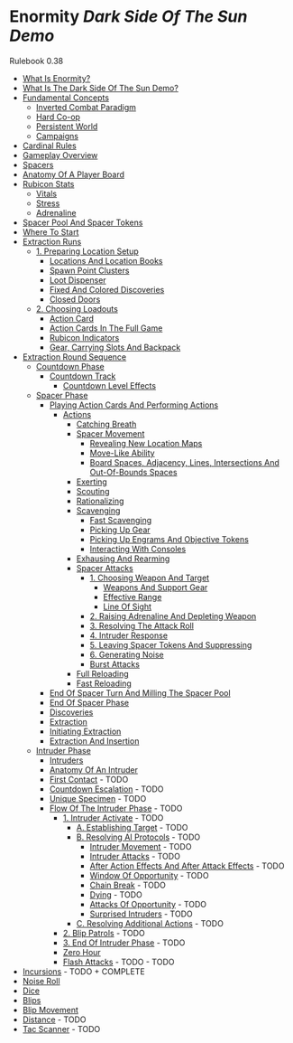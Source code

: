 # Enormity _Dark Side Of The Sun Demo_

Rulebook 0.38

- [What Is Enormity?](what-is-enormity.md)
- [What Is The Dark Side Of The Sun Demo?](what-is-the-dark-side-of-the-sun-demo.md)
- [Fundamental Concepts](fundamental-concepts.md)
  - [Inverted Combat Paradigm](fundamental-concepts.md#inverted-combat-paradigm)
  - [Hard Co-op](fundamental-concepts.md#hard-co-op)
  - [Persistent World](fundamental-concepts.md#persistent-world)
  - [Campaigns](fundamental-concepts.md#campaigns)
- [Cardinal Rules](cardinal-rules.md)
- [Gameplay Overview](gameplay-overview.md)
- [Spacers](spacers.md)
- [Anatomy Of A Player Board](anatomy-of-a-player-board.md)
- [Rubicon Stats](rubicon-stats.md)
  - [Vitals](rubicon-stats.md#vitals)
  - [Stress](rubicon-stats.md#stress)
  - [Adrenaline](rubicon-stats.md#adrenaline)
- [Spacer Pool And Spacer Tokens](spacer-pool-and-spacer-tokens.md)
- [Where To Start](where-to-start.md)
- [Extraction Runs](extraction-runs.md)
  - [1. Preparing Location Setup](extraction-runs.md#1-preparing-location-setup)
    - [Locations And Location Books](locations-and-location-books.md)
    - [Spawn Point Clusters](spawn-point-clusters.md)
    - [Loot Dispenser](loot-dispenser.md)
    - [Fixed And Colored Discoveries](fixed-and-colored-discoveries.md)
    - [Closed Doors](closed-doors.md)
  - [2. Choosing Loadouts](extraction-runs.md#2-choosing-loadouts)
    - [Action Card](action-card.md)
    - [Action Cards In The Full Game](action-cards-in-the-full-game.md)
    - [Rubicon Indicators](rubicon-indicators.md)
    - [Gear, Carrying Slots And Backpack](gear-carrying-slots-and-backpack.md)
- [Extraction Round Sequence](extraction-round-sequence.md)
  - [Countdown Phase](countdown-phase.md)
    - [Countdown Track](countdown-track.md)
      - [Countdown Level Effects](countdown-level-effects.md)
  - [Spacer Phase](spacer-phase.md)
    - [Playing Action Cards And Performing Actions](playing-action-cards-and-performing-actions.md)
      - [Actions](actions.md)
        - [Catching Breath](catching-breath.md)
        - [Spacer Movement](spacer-movement.md)
          - [Revealing New Location Maps](spacer-movement.md#revealing-new-location-maps)
          - [Move-Like Ability](spacer-movement.md#move-like-ability)
          - [Board Spaces, Adjacency, Lines, Intersections And Out-Of-Bounds Spaces](board-spaces-adjacency-lines-intersections-and-out-of-bounds-spaces.md)
        - [Exerting](exerting.md)
        - [Scouting](scouting.md)
        - [Rationalizing](rationalizing.md)
        - [Scavenging](scavenging.md)
          - [Fast Scavenging](scavenging.md#fast-scavenging)
          - [Picking Up Gear](scavenging.md#picking-up-gear)
          - [Picking Up Engrams And Objective Tokens](scavenging.md#picking-up-engrams-and-objective-tokens)
          - [Interacting With Consoles](scavenging.md#interacting-with-consoles)
        - [Exhausing And Rearming](exhausting-and-rearming.md)
        - [Spacer Attacks](spacer-attacks.md)
          - [1. Choosing Weapon And Target](spacer-attacks.md#1-choosing-weapon-and-target)
            - [Weapons And Support Gear](weapons-and-support-gear.md)
            - [Effective Range](effective-range.md)
            - [Line Of Sight](line-of-sight.md)
          - [2. Raising Adrenaline And Depleting Weapon](spacer-attacks.md#2-raising-adrenaline-and-depleting-weapon)
          - [3. Resolving The Attack Roll](spacer-attacks.md#3-resolving-the-attack-roll)
          - [4. Intruder Response](spacer-attacks.md#4-intruder-responses)
          - [5. Leaving Spacer Tokens And Suppressing](spacer-attacks.md#5-leaving-spacer-tokens-and-suppressing)
          - [6. Generating Noise](spacer-attacks.md#6-generating-noise)
          - [Burst Attacks](spacer-attacks.md#burst-attacks)
        - [Full Reloading](full-reloading.md)
        - [Fast Reloading](fast-reloading.md)
    - [End Of Spacer Turn And Milling The Spacer Pool](end-of-spacer-turn-and-milling-the-spacer-pool.md)
    - [End Of Spacer Phase](end-of-spacer-phase.md)
    - [Discoveries](discoveries.md)
    - [Extraction](extraction.md)
    - [Initiating Extraction](initiating-extraction.md)
    - [Extraction And Insertion](extraction-and-insertion.md)
  - [Intruder Phase](intruder-phase.md)
    - [Intruders](intruder-phase.md#intruders)
    - [Anatomy Of An Intruder](anatomy-of-an-intruder.md)
    - [First Contact](first-contact.md) - TODO
    - [Countdown Escalation](countdown-escalation.md) - TODO
    - [Unique Specimen](unique-speciment.md) - TODO
    - [Flow Of The Intruder Phase](flow-of-the-intruder-phase.md) - TODO
      - [1. Intruder Activate](intruder-activate.md) - TODO
        - [A. Establishing Target](establishing-target.md) - TODO
        - [B. Resolving AI Protocols](resolving-ai-protocols.md) - TODO
          - [Intruder Movement](resolving-ai-protocols.md#intruder-movement) - TODO
          - [Intruder Attacks](resolving-ai-protocols.md#intruder-attacks) - TODO
          - [After Action Effects And After Attack Effects](resolving-ai-protocols.md#after-action-effects-and-after-attack-effects) - TODO
          - [Window Of Opportunity](resolving-ai-protocols.md#window-of-opportunity) - TODO
          - [Chain Break](resolving-ai-protocols.md#chain-break) - TODO
          - [Dying](resolving-ai-protocols.md#dying) - TODO
          - [Attacks Of Opportunity](resolving-ai-protocols.md#attacks-of-opportunity) - TODO
          - [Surprised Intruders](resolving-ai-protocols.md#surprised-intruders) - TODO
        - [C. Resolving Additional Actions](resolving-additional-actions.md) - TODO
      - [2. Blip Patrols](blip-patrols.md) - TODO
      - [3. End Of Intruder Phase](end-of-intruder-phase.md) - TODO
      - [Zero Hour](zero-hour.md)
      - [Flash Attacks](flash-attacks.md) - TODO - TODO
- [Incursions](incursions.md) - TODO + COMPLETE
- [Noise Roll](noise-roll.md)
- [Dice](dice.md)
- [Blips](blips.md)
- [Blip Movement](blip-movement.md)
- [Distance](distance.md) - TODO
- [Tac Scanner](tac-scanner.md) - TODO